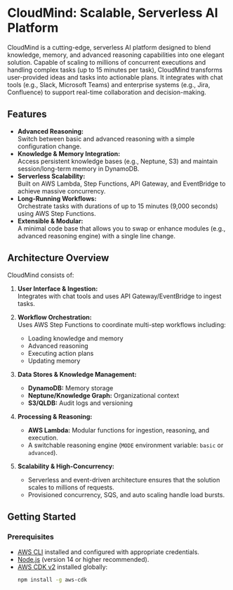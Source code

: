 # CloudMind: Scalable, Serverless AI Platform

CloudMind is a cutting-edge, serverless AI platform designed to blend knowledge, memory, and advanced reasoning capabilities into one elegant solution. Capable of scaling to millions of concurrent executions and handling complex tasks (up to 15 minutes per task), CloudMind transforms user-provided ideas and tasks into actionable plans. It integrates with chat tools (e.g., Slack, Microsoft Teams) and enterprise systems (e.g., Jira, Confluence) to support real-time collaboration and decision-making.

## Features

- **Advanced Reasoning:**  
  Switch between basic and advanced reasoning with a simple configuration change.
- **Knowledge & Memory Integration:**  
  Access persistent knowledge bases (e.g., Neptune, S3) and maintain session/long-term memory in DynamoDB.
- **Serverless Scalability:**  
  Built on AWS Lambda, Step Functions, API Gateway, and EventBridge to achieve massive concurrency.
- **Long-Running Workflows:**  
  Orchestrate tasks with durations of up to 15 minutes (9,000 seconds) using AWS Step Functions.
- **Extensible & Modular:**  
  A minimal code base that allows you to swap or enhance modules (e.g., advanced reasoning engine) with a single line change.

## Architecture Overview

CloudMind consists of:

1. **User Interface & Ingestion:**  
   Integrates with chat tools and uses API Gateway/EventBridge to ingest tasks.

2. **Workflow Orchestration:**  
   Uses AWS Step Functions to coordinate multi-step workflows including:
   - Loading knowledge and memory
   - Advanced reasoning
   - Executing action plans
   - Updating memory

3. **Data Stores & Knowledge Management:**  
   - **DynamoDB:** Memory storage
   - **Neptune/Knowledge Graph:** Organizational context
   - **S3/QLDB:** Audit logs and versioning

4. **Processing & Reasoning:**  
   - **AWS Lambda:** Modular functions for ingestion, reasoning, and execution.
   - A switchable reasoning engine (`MODE` environment variable: `basic` or `advanced`).

5. **Scalability & High-Concurrency:**  
   - Serverless and event-driven architecture ensures that the solution scales to millions of requests.
   - Provisioned concurrency, SQS, and auto scaling handle load bursts.

## Getting Started

### Prerequisites

- [AWS CLI](https://aws.amazon.com/cli/) installed and configured with appropriate credentials.
- [Node.js](https://nodejs.org/) (version 14 or higher recommended).
- [AWS CDK v2](https://docs.aws.amazon.com/cdk/v2/guide/home.html) installed globally:
  ```bash
  npm install -g aws-cdk
